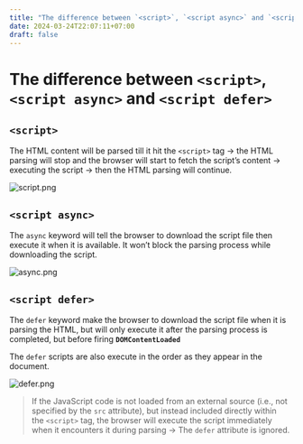 ```yaml
---
title: "The difference between `<script>`, `<script async>` and `<script defer>'"
date: 2024-03-24T22:07:11+07:00
draft: false
---
```


# The difference between `<script>`, `<script async>` and `<script defer>`

## **`<script>`**

The HTML content will be parsed till it hit the `<script>` tag → the HTML parsing will stop and the browser will start to fetch the script’s content → executing the script → then the HTML parsing will continue.

![script.png](/the-difference-between-script-script-async-and-script-defer/script.png)

## `<script async>`

The `async` keyword will tell the browser to download the script file then execute it when it is available. It won’t block the parsing process while downloading the script.

![async.png](/the-difference-between-script-script-async-and-script-defer/async.png)

## **`<script defer>`**

The `defer` keyword make the browser to download the script file when it is parsing the HTML, but will only execute it after the parsing process is completed, but before firing **`DOMContentLoaded`**

The `defer` scripts are also execute in the order as they appear in the document.

![defer.png](/the-difference-between-script-script-async-and-script-defer/defer.png)

> If the JavaScript code is not loaded from an external source (i.e., not specified by the `src` attribute), but instead included directly within the `<script>` tag, the browser will execute the script immediately when it encounters it during parsing → The `defer` attribute is ignored.
>